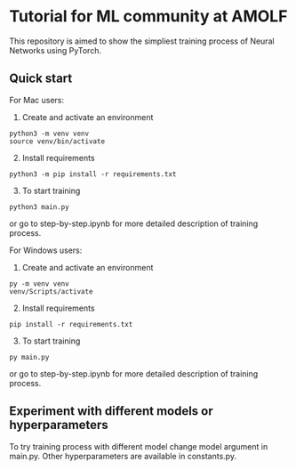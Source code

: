 # Tutorial for ML community at AMOLF
This repository is aimed to show the simpliest training process of Neural Networks using PyTorch.

## Quick start

For Mac users:

1. Create and activate an environment
```
python3 -m venv venv
source venv/bin/activate
```
2. Install requirements
```
python3 -m pip install -r requirements.txt
```
3. To start training
```
python3 main.py
```
or go to step-by-step.ipynb for more detailed description of training process.

For Windows users:

1. Create and activate an environment
```
py -m venv venv
venv/Scripts/activate
```
2. Install requirements
```
pip install -r requirements.txt
```
3. To start training
```
py main.py
```
or go to step-by-step.ipynb for more detailed description of training process.

## Experiment with different models or hyperparameters
To try training process with different model change model argument in main.py.
Other hyperparameters are available in constants.py.